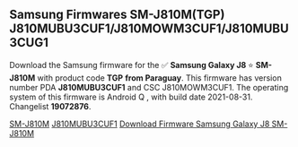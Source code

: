 <h2>Samsung Firmwares SM-J810M(TGP) J810MUBU3CUF1/J810MOWM3CUF1/J810MUBU3CUG1</h2>
Download the Samsung firmware for the ✅ <strong>Samsung Galaxy J8 </strong> ⭐ <strong>SM-J810M</strong> with product code <strong>TGP</strong> <strong> from Paraguay</strong>. This firmware has version number PDA <strong>J810MUBU3CUF1</strong> and CSC J810MOWM3CUF1. The operating system of this firmware is Android Q , with build date 2021-08-31. Changelist <strong>19072876</strong>.


[SM-J810M](https://samfirm.shop/samsung/model/SM-J810M)
[J810MUBU3CUF1](https://samfirm.shop/samsung/pda/J810MUBU3CUF1)
[Download Firmware Samsung Galaxy J8 SM-J810M](https://samfirm.shop/samsung/firmware/453480)

